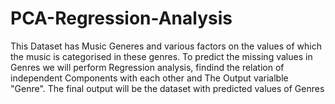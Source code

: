 # PCA-Regression-Analysis
This Dataset has Music Generes and various factors on the values of which the music is categorised in these genres.
To predict the missing values in Genres we will perform Regression analysis, findind the relation of independent Components with each other and The Output varialble "Genre".
The final output will be the dataset with predicted values of Genres
